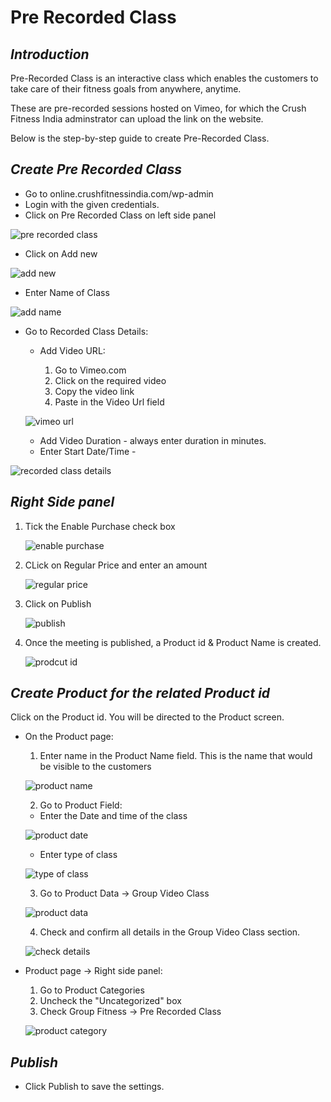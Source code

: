 # **Pre Recorded Class**

## **_Introduction_**

Pre-Recorded Class is an interactive class which enables the customers to take care of their fitness goals from anywhere, anytime.

These are pre-recorded sessions hosted on Vimeo, for which the Crush Fitness India adminstrator can upload the link on the website.

Below is the step-by-step guide to create Pre-Recorded Class.

## **_Create Pre Recorded Class_**

*   Go to online.crushfitnessindia.com/wp-admin
*   Login with the given credentials.
*   Click on Pre Recorded Class on left side panel

![pre recorded class](images/Pre-Recorded-Class/prerecordedclass.jpg)

*   Click on Add new

![add new](images/Pre-Recorded-Class/addnew.jpg)

*   Enter Name of Class

![add name](images/Pre-Recorded-Class/addname.jpg)

*   Go to Recorded Class Details:

    *   Add Video URL:

        1.  Go to Vimeo.com
        2.  Click on the required video
        3.  Copy the video link
        4.  Paste in the Video Url field

    ![vimeo url](images/Pre-Recorded-Class/vimeourl.jpg)
    
    *   Add Video Duration - always enter duration in minutes.
    *   Enter Start Date/Time - 

![recorded class details](images/Pre-Recorded-Class/recordedclassdetails.jpg)  


## **_Right Side panel_**

1.  Tick the Enable Purchase check box

    ![enable purchase](images/Pre-Recorded-Class/enablepurchase.jpg)

2.  CLick on Regular Price and enter an amount

    ![regular price](images/Pre-Recorded-Class/regularprice.jpg)

3.  Click on Publish

    ![publish](images/Pre-Recorded-Class/publish.jpg)

4.  Once the meeting is published, a Product id & Product Name is created.

    ![prodcut id](images/Pre-Recorded-Class/productid.jpg)


## **_Create Product for the related Product id_**

Click on the Product id. You will be directed to the Product screen.


*   On the Product page:

    1.  Enter name in the Product Name field. This is the name that would be visible to the customers

    ![product name](images/Pre-Recorded-Class/productname.jpg)

    2.   Go to Product Field:

    *   Enter the Date and time of the class

    ![product date](images/Pre-Recorded-Class/productfield.jpg)

    *   Enter type of class

    ![type of class](images/Pre-Recorded-Class/typeofclass.jpg)


    3.   Go to Product Data -> Group Video Class

    ![product data](images/Pre-Recorded-Class/productdata.jpg)

    4.  Check and confirm all details in the Group Video Class section.

    ![check details](images/Pre-Recorded-Class/checkdetails.jpg)

    
*   Product page -> Right side panel:

    1.  Go to Product Categories 
    2.  Uncheck the "Uncategorized" box
    3.  Check Group Fitness -> Pre Recorded Class

    ![product category](images/Pre-Recorded-Class/productcategory.jpg)

## **_Publish_**

*   Click Publish to save the settings.

